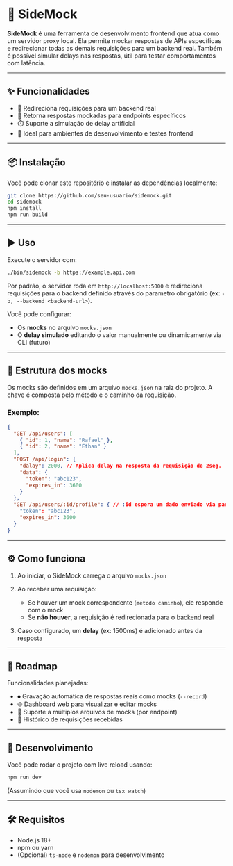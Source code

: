 # 🚀 SideMock

**SideMock** é uma ferramenta de desenvolvimento frontend que atua como um servidor proxy local. Ela permite mockar respostas de APIs específicas e redirecionar todas as demais requisições para um backend real. Também é possível simular delays nas respostas, útil para testar comportamentos com latência.

---

## ✨ Funcionalidades

* 🔁 Redireciona requisições para um backend real
* 🧪 Retorna respostas mockadas para endpoints específicos
* ⏱️ Suporte a simulação de delay artificial
* 🧹 Ideal para ambientes de desenvolvimento e testes frontend

---

## 📦 Instalação

Você pode clonar este repositório e instalar as dependências localmente:

```bash
git clone https://github.com/seu-usuario/sidemock.git
cd sidemock
npm install
npm run build
```

---

## ▶️ Uso

Execute o servidor com:

```bash
./bin/sidemock -b https://example.api.com
```

Por padrão, o servidor roda em `http://localhost:5000` e redireciona requisições para o backend definido através do parametro obrigatório (ex: `-b, --backend <backend-url>`).

Você pode configurar:

* Os **mocks** no arquivo `mocks.json`
* O **delay simulado** editando o valor manualmente ou dinamicamente via CLI (futuro)

---

## 📁 Estrutura dos mocks

Os mocks são definidos em um arquivo `mocks.json` na raiz do projeto. A chave é composta pelo método e o caminho da requisição.

### Exemplo:

```json
{
  "GET /api/users": [
    { "id": 1, "name": "Rafael" },
    { "id": 2, "name": "Ethan" }
  ],
  "POST /api/login": {
    "dalay": 2000, // Aplica delay na resposta da requisição de 2seg.
    "data": {
      "token": "abc123",
      "expires_in": 3600
    }
  },
  "GET /api/users/:id/profile": { // :id espera um dado enviado via parametro.
    "token": "abc123",
    "expires_in": 3600
  }
}
```

---

## ⚙️ Como funciona

1. Ao iniciar, o SideMock carrega o arquivo `mocks.json`
2. Ao receber uma requisição:

   * Se houver um mock correspondente (`método caminho`), ele responde com o mock
   * Se **não houver**, a requisição é redirecionada para o backend real
3. Caso configurado, um **delay** (ex: 1500ms) é adicionado antes da resposta

---

## 📌 Roadmap

Funcionalidades planejadas:

* ⏺ Gravação automática de respostas reais como mocks (`--record`)
* 🌐 Dashboard web para visualizar e editar mocks
* 📆 Suporte a múltiplos arquivos de mocks (por endpoint)
* 📄 Histórico de requisições recebidas

---

## 🥪 Desenvolvimento

Você pode rodar o projeto com live reload usando:

```bash
npm run dev
```

(Assumindo que você usa `nodemon` ou `tsx watch`)

---

## 🛠️ Requisitos

* Node.js 18+
* npm ou yarn
* (Opcional) `ts-node` e `nodemon` para desenvolvimento
